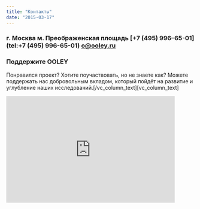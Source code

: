 ```yaml
---
title: "Контакты"
date: "2015-03-17"
---
```


### г. Москва м. Преображенская площадь [+7 (495) 996–65-01](tel:+7 (495) 996-65-01) [o@ooley.ru](mailto:o@ooley.ru)

### Поддержите OOLEY

Понравился проект? Хотите поучаствовать, но не знаете как? Можете поддержать нас добровольным вкладом, который пойдёт на развитие и углубление наших исследований.\[/vc_column_text\]\[vc_column_text\]

<iframe src="https://money.yandex.ru/quickpay/shop-widget?account=410012521440954&amp;quickpay=shop&amp;payment-type-choice=on&amp;mobile-payment-type-choice=on&amp;writer=seller&amp;targets=%D0%92+%D0%BF%D0%BE%D0%B4%D0%B4%D0%B5%D1%80%D0%B6%D0%BA%D1%83+%D1%80%D0%B0%D0%B7%D0%B2%D0%B8%D1%82%D0%B8%D1%8F+%D0%BE%D1%82%D0%BA%D1%80%D1%8B%D1%82%D1%8B%D1%85+%D0%BC%D0%B0%D1%81%D1%82%D0%B5%D1%80%D1%81%D0%BA%D0%B8%D1%85&amp;targets-hint=&amp;default-sum=500&amp;button-text=03&amp;comment=on&amp;hint=%D0%A3%D0%BA%D0%B0%D0%B6%D0%B8%D1%82%D0%B5%2C+%D1%87%D1%82%D0%BE+%D0%B2%D1%8B+%D1%85%D0%BE%D1%82%D0%B5%D0%BB%D0%B8+%D0%B1%D1%8B+%D1%83%D0%BB%D1%83%D1%87%D1%88%D0%B8%D1%82%D1%8C&amp;fio=on&amp;mail=on&amp;successURL=www.ooley.ru" width="450" height="285" frameborder="0" scrolling="no"></iframe>
